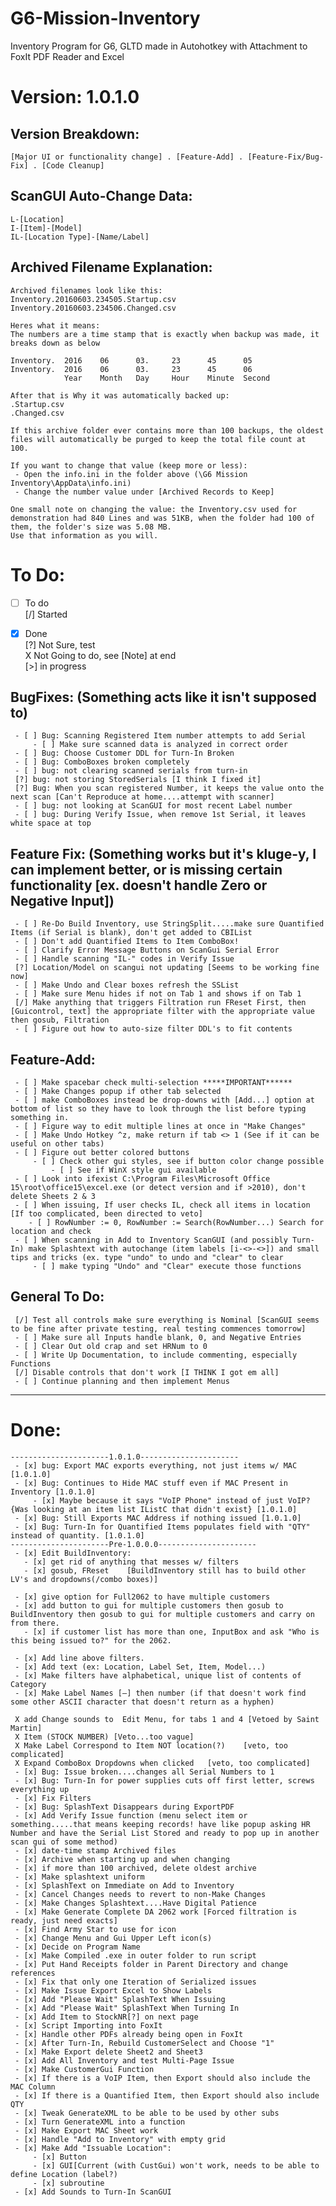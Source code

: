 # G6-Mission-Inventory
Inventory Program for G6, GLTD made in Autohotkey with Attachment to FoxIt PDF Reader and Excel  
    
# Version: 1.0.1.0  
    
## Version Breakdown:  
    [Major UI or functionality change] . [Feature-Add] . [Feature-Fix/Bug-Fix] . [Code Cleanup]  

## ScanGUI Auto-Change Data:    
	L-[Location]    
	I-[Item]-[Model]    
	IL-[Location Type]-[Name/Label]    
    
    
## Archived Filename Explanation:    
	Archived filenames look like this:    
	Inventory.20160603.234505.Startup.csv    
	Inventory.20160603.234506.Changed.csv    
	  
	Heres what it means:    
	The numbers are a time stamp that is exactly when backup was made, it breaks down as below    
	  
	Inventory.	2016	06		03.		23		45		05	  
	Inventory.	2016	06		03.		23		45		06	  
				Year	Month	Day		Hour	Minute	Second  
	  
	After that is Why it was automatically backed up:  
	.Startup.csv  
	.Changed.csv  
	  
	If this archive folder ever contains more than 100 backups, the oldest files will automatically be purged to keep the total file count at 100.  
	  
	If you want to change that value (keep more or less):  
	 - Open the info.ini in the folder above (\G6 Mission Inventory\AppData\info.ini)  
	 - Change the number value under [Archived Records to Keep]  
	  
	One small note on changing the value: the Inventory.csv used for demonstration had 840 Lines and was 51KB, when the folder had 100 of them, the folder's size was 5.08 MB.   
	Use that information as you will.  
    
    
    
    
# To Do:  
    
 - [ ] To do  
 [/] Started  
 - [x] Done  
 [?] Not Sure, test  
 X Not Going to do, see [Note] at end  
  [>] in progress  
    
    
## BugFixes: (Something acts like it isn't supposed to)  
	 - [ ] Bug: Scanning Registered Item number attempts to add Serial  
		 - [ ] Make sure scanned data is analyzed in correct order  
	 - [ ] Bug: Choose Customer DDL for Turn-In Broken  
	 - [ ] Bug: ComboBoxes broken completely    
	 - [ ] bug: not clearing scanned serials from turn-in    
	 [?] bug: not storing StoredSerials [I think I fixed it]    
	 [?] Bug: When you scan registered Number, it keeps the value onto the next scan [Can't Reproduce at home....attempt with scanner]  
	 - [ ] bug: not looking at ScanGUI for most recent Label number  
	 - [ ] bug: During Verify Issue, when remove 1st Serial, it leaves white space at top  
    
## Feature Fix: (Something works but it's kluge-y, I can implement better, or is missing certain functionality [ex. doesn't handle Zero or Negative Input])  
	 - [ ] Re-Do Build Inventory, use StringSplit.....make sure Quantified Items (if Serial is blank), don't get added to CBIList  
	 - [ ] Don't add Quantified Items to Item ComboBox!  
	 - [ ] Clarify Error Message Buttons on ScanGui Serial Error  
	 - [ ] Handle scanning "IL-" codes in Verify Issue  
	 [?] Location/Model on scangui not updating [Seems to be working fine now]  
	 - [ ] Make Undo and Clear boxes refresh the SSList  
	 - [ ] Make sure Menu hides if not on Tab 1 and shows if on Tab 1  
	 [/] Make anything that triggers Filtration run FReset First, then [Guicontrol, text] the appropriate filter with the appropriate value then gosub, Filtration  
	 - [ ] Figure out how to auto-size filter DDL's to fit contents  
    
## Feature-Add:  
	 - [ ] Make spacebar check multi-selection *****IMPORTANT******  
	 - [ ] Make Changes popup if other tab selected  
	 - [ ] make ComboBoxes instead be drop-downs with [Add...] option at bottom of list so they have to look through the list before typing something in.  
	 - [ ] Figure way to edit multiple lines at once in "Make Changes"  
	 - [ ] Make Undo Hotkey ^z, make return if tab <> 1 (See if it can be useful on other tabs)  
	 - [ ] Figure out better colored buttons  
	     - [ ] Check other gui styles, see if button color change possible  
	         - [ ] See if WinX style gui available  
	 - [ ] Look into ifexist C:\Program Files\Microsoft Office 15\root\office15\excel.exe (or detect version and if >2010), don't delete Sheets 2 & 3  
	 - [ ] When issuing, If user checks IL, check all items in location	[If too complicated, been directed to veto]  
	    - [ ] RowNumber := 0, RowNumber := Search(RowNumber...) Search for location and check  
	 - [ ] When scanning in Add to Inventory ScanGUI (and possibly Turn-In) make Splashtext with autochange (item labels [i-<>-<>]) and small tips and tricks (ex. type "undo" to undo and "clear" to clear  
	     - [ ] make typing "Undo" and "Clear" execute those functions  
    
## General To Do:  
	 [/] Test all controls make sure everything is Nominal [ScanGUI seems to be fine after private testing, real testing commences tomorrow]  
	 - [ ] Make sure all Inputs handle blank, 0, and Negative Entries  
	 - [ ] Clear Out old crap and set HRNum to 0  
	 - [ ] Write Up Documentation, to include commenting, especially Functions  
	 [/] Disable controls that don't work [I THINK I got em all]  
	 - [ ] Continue planning and then implement Menus  
   
    
   
______________________________________________________________________________  
    
# Done: 
  
    ----------------------1.0.1.0----------------------  
     - [x] bug: Export MAC exports everything, not just items w/ MAC [1.0.1.0]    
     - [x] Bug: Continues to Hide MAC stuff even if MAC Present in Inventory [1.0.1.0]  
    	 - [x] Maybe because it says "VoIP Phone" instead of just VoIP? {Was looking at an item list IListC that didn't exist} [1.0.1.0]  
     - [x] Bug: Still Exports MAC Address if nothing issued [1.0.1.0]      
     - [x] Bug: Turn-In for Quantified Items populates field with "QTY" instead of quantity. [1.0.1.0]      
    ----------------------Pre-1.0.0.0----------------------  
     - [x] Edit BuildInventory:  
       - [x] get rid of anything that messes w/ filters  
       - [x] gosub, FReset    [BuildInventory still has to build other LV's and dropdowns(/combo boxes)]  
         
     - [x] give option for Full2062 to have multiple customers  
     - [x] add button to gui for multiple customers then gosub to BuildInventory then gosub to gui for multiple customers and carry on from there.  
       - [x] if customer list has more than one, InputBox and ask "Who is this being issued to?" for the 2062.  
        
     - [x] Add line above filters.  
     - [x] Add text (ex: Location, Label Set, Item, Model...)  
     - [x] Make filters have alphabetical, unique list of contents of Category  
     - [x] Make Label Names [–] then number (if that doesn't work find some other ASCII character that doesn't return as a hyphen)  
        
     X add Change sounds to  Edit Menu, for tabs 1 and 4 [Vetoed by Saint Martin]  
     X Item (STOCK NUMBER) [Veto...too vague]  
     X Make Label Correspond to Item NOT location(?)	[veto, too complicated]  
     X Expand ComboBox Dropdowns when clicked	[veto, too complicated]  
     - [x] Bug: Issue broken....changes all Serial Numbers to 1  
     - [x] Bug: Turn-In for power supplies cuts off first letter, screws everything up  
     - [x] Fix Filters  
     - [x] Bug: SplashText Disappears during ExportPDF  
     - [x] Add Verify Issue function (menu select item or something.....that means keeping records! have like popup asking HR Number and have the Serial List Stored and ready to pop up in another scan gui of some method)  
     - [x] date-time stamp Archived files   
     - [x] Archive when starting up and when changing  
     - [x] if more than 100 archived, delete oldest archive  
     - [x] Make splashtext uniform  
     - [x] SplashText on Immediate on Add to Inventory  
     - [x] Cancel Changes needs to revert to non-Make Changes  
     - [x] Make Changes Splashtext....Have Digital Patience  
     - [x] Make Generate Complete DA 2062 work [Forced filtration is ready, just need exacts]  
     - [x] Find Army Star to use for icon  
     - [x] Change Menu and Gui Upper Left icon(s)  
     - [x] Decide on Program Name  
     - [x] Make Compiled .exe in outer folder to run script  
     - [x] Put Hand Receipts folder in Parent Directory and change references  
     - [x] Fix that only one Iteration of Serialized issues  
     - [x] Make Issue Export Excel to Show Labels  
     - [x] Add "Please Wait" SplashText When Issuing  
     - [x] Add "Please Wait" SplashText When Turning In  
     - [x] Add Item to StockNR[?] on next page  
     - [x] Script Importing into FoxIt  
     - [x] Handle other PDFs already being open in FoxIt  
     - [x] After Turn-In, Rebuild CustomerSelect and Choose "1"  
     - [x] Make Export delete Sheet2 and Sheet3  
     - [x] Add All Inventory and test Multi-Page Issue  
     - [x] Make CustomerGui Function  
     - [x] If there is a VoIP Item, then Export should also include the MAC Column  
     - [x] If there is a Quantified Item, then Export should also include QTY  
     - [x] Tweak GenerateXML to be able to be used by other subs  
     - [x] Turn GenerateXML into a function  
     - [x] Make Export MAC Sheet work  
     - [x] Handle "Add to Inventory" with empty grid  
     - [x] Make Add "Issuable Location":  
    	 - [x] Button  
    	 - [x] GUI[Current (with CustGui) won't work, needs to be able to define Location (label?)  
    	 - [x] subroutine  
     - [x] Add Sounds to Turn-In ScanGUI  
